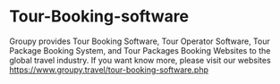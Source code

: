 # Tour-Booking-software
Groupy provides Tour Booking Software, Tour Operator Software, Tour Package Booking System, and Tour Packages Booking Websites to the global travel industry. If you want know more, please visit our websites https://www.groupy.travel/tour-booking-software.php 
